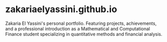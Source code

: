 # zakariaelyassini.github.io
Zakaria El Yassini's personal portfolio. Featuring projects, achievements, and a professional introduction as a Mathematical and Computational Finance student specializing in quantitative methods and financial analysis.
